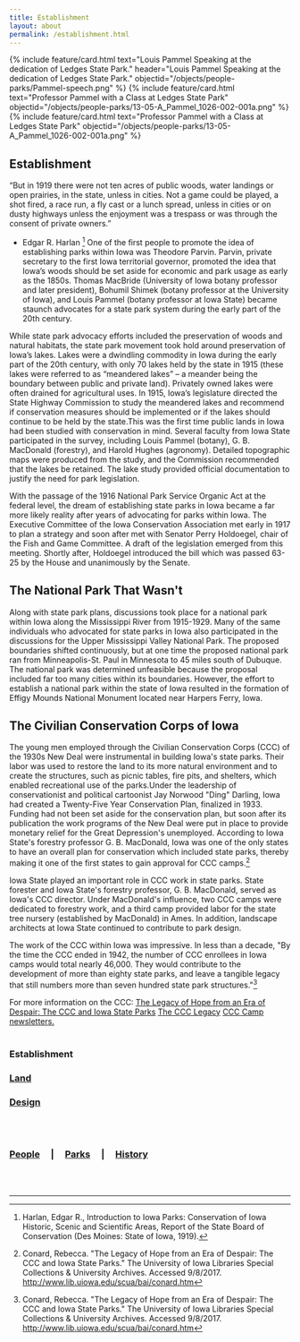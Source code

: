 ```yaml
---
title: Establishment
layout: about
permalink: /establishment.html
---
```


<div class="card-group">
{% include feature/card.html text="Louis Pammel Speaking at the dedication of Ledges State Park." header="Louis Pammel Speaking at the dedication of Ledges State Park." objectid="/objects/people-parks/Pammel-speech.png" %}
{% include feature/card.html text="Professor Pammel with a Class at Ledges State Park" objectid="/objects/people-parks/13-05-A_Pammel_1026-002-001a.png" %}
{% include feature/card.html text="Professor Pammel with a Class at Ledges State Park" objectid="/objects/people-parks/13-05-A_Pammel_1026-002-001a.png" %}
</div>

## Establishment

“But in 1919 there were not ten acres of public woods, water landings or open prairies, in the state, unless in cities. Not a game could be played, a shot fired, a race run, a fly cast or a lunch spread, unless in cities or on dusty highways unless the enjoyment was a trespass or was through the consent of private owners.”

- Edgar R. Harlan [^1]
  One of the first people to promote the idea of establishing parks within Iowa was Theodore Parvin. Parvin, private secretary to the first Iowa territorial governor, promoted the idea that Iowa’s woods should be set aside for economic and park usage as early as the 1850s. Thomas MacBride (University of Iowa botany professor and later president), Bohumil Shimek (botany professor at the University of Iowa), and Louis Pammel (botany professor at Iowa State) became staunch advocates for a state park system during the early part of the 20th century.

While state park advocacy efforts included the preservation of woods and natural habitats, the state park movement took hold around preservation of Iowa’s lakes. Lakes were a dwindling commodity in Iowa during the early part of the 20th century, with only 70 lakes held by the state in 1915 (these lakes were referred to as “meandered lakes” – a meander being the boundary between public and private land). Privately owned lakes were often drained for agricultural uses. In 1915, Iowa’s legislature directed the State Highway Commission to study the meandered lakes and recommend if conservation measures should be implemented or if the lakes should continue to be held by the state.This was the first time public lands in Iowa had been studied with conservation in mind. Several faculty from Iowa State participated in the survey, including Louis Pammel (botany), G. B. MacDonald (forestry), and Harold Hughes (agronomy). Detailed topographic maps were produced from the study, and the Commission recommended that the lakes be retained. The lake study provided official documentation to justify the need for park legislation.

With the passage of the 1916 National Park Service Organic Act at the federal level, the dream of establishing state parks in Iowa became a far more likely reality after years of advocating for parks within Iowa. The Executive Committee of the Iowa Conservation Association met early in 1917 to plan a strategy and soon after met with Senator Perry Holdoegel, chair of the Fish and Game Committee. A draft of the legislation emerged from this meeting. Shortly after, Holdoegel introduced the bill which was passed 63-25 by the House and unanimously by the Senate.

## The National Park That Wasn't

Along with state park plans, discussions took place for a national park within Iowa along the Mississippi River from 1915-1929. Many of the same individuals who advocated for state parks in Iowa also participated in the discussions for the Upper Mississippi Valley National Park. The proposed boundaries shifted continuously, but at one time the proposed national park ran from Minneapolis-St. Paul in Minnesota to 45 miles south of Dubuque. The national park was determined unfeasible because the proposal included far too many cities within its boundaries. However, the effort to establish a national park within the state of Iowa resulted in the formation of Effigy Mounds National Monument located near Harpers Ferry, Iowa.

## The Civilian Conservation Corps of Iowa

The young men employed through the Civilian Conservation Corps (CCC) of the 1930s New Deal were instrumental in building Iowa's state parks. Their labor was used to restore the land to its more natural environment and to create the structures, such as picnic tables, fire pits, and shelters, which enabled recreational use of the parks.Under the leadership of conservationist and political cartoonist Jay Norwood "Ding" Darling, Iowa had created a Twenty-Five Year Conservation Plan, finalized in 1933. Funding had not been set aside for the conservation plan, but soon after its publication the work programs of the New Deal were put in place to provide monetary relief for the Great Depression's unemployed. According to Iowa State's forestry professor G. B. MacDonald, Iowa was one of the only states to have an overall plan for conservation which included state parks, thereby making it one of the first states to gain approval for CCC camps.[^2]

Iowa State played an important role in CCC work in state parks. State forester and Iowa State's forestry professor, G. B. MacDonald, served as Iowa's CCC director. Under MacDonald's influence, two CCC camps were dedicated to forestry work, and a third camp provided labor for the state tree nursery (established by MacDonald) in Ames. In addition, landscape architects at Iowa State continued to contribute to park design.

The work of the CCC within Iowa was impressive. In less than a decade, "By the time the CCC ended in 1942, the number of CCC enrollees in Iowa camps would total nearly 46,000. They would contribute to the development of more than eighty state parks, and leave a tangible legacy that still numbers more than seven hundred state park structures."[^3]

For more information on the CCC:
<a href="http://www.lib.uiowa.edu/scua/bai/conard.htm">The Legacy of Hope from an Era of Despair: The CCC and Iowa State Parks</a>
<a href="http://www.iowadnr.gov/Places-to-Go/State-Parks/The-CCC-Legacy">The CCC Legacy</a>
<a href="https://dds.crl.edu/crldelivery/14973">CCC Camp newsletters.</a>
<br>
<br>

### Establishment

### <a href="Land">Land</a>

### <a href="design.html">Design</a>
<br>
<br>

### <a href="/people-overview.html">People</a> &nbsp; &nbsp; | &nbsp; &nbsp; <a href="/state-parks-overview.html">Parks</a> &nbsp; &nbsp; | &nbsp; &nbsp; <a href="/history-overview.html">History</a>

<br>
<br>


---

[^1]: Harlan, Edgar R., Introduction to Iowa Parks: Conservation of Iowa Historic, Scenic and Scientific Areas, Report of the State Board of Conservation (Des Moines: State of Iowa, 1919).
[^2]: Conard, Rebecca. "The Legacy of Hope from an Era of Despair: The CCC and Iowa State Parks." The University of Iowa Libraries Special Collections & University Archives. Accessed 9/8/2017. http://www.lib.uiowa.edu/scua/bai/conard.htm
[^3]: Conard, Rebecca. "The Legacy of Hope from an Era of Despair: The CCC and Iowa State Parks." The University of Iowa Libraries Special Collections & University Archives. Accessed 9/8/2017. http://www.lib.uiowa.edu/scua/bai/conard.htm
